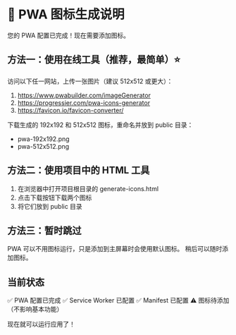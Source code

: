 # 📱 PWA 图标生成说明

您的 PWA 配置已完成！现在需要添加图标。

## 方法一：使用在线工具（推荐，最简单）⭐

访问以下任一网站，上传一张图片（建议 512x512 或更大）：

1. https://www.pwabuilder.com/imageGenerator
2. https://progressier.com/pwa-icons-generator
3. https://favicon.io/favicon-converter/

下载生成的 192x192 和 512x512 图标，重命名并放到 public 目录：

- pwa-192x192.png
- pwa-512x512.png

## 方法二：使用项目中的 HTML 工具

1. 在浏览器中打开项目根目录的 generate-icons.html
2. 点击下载按钮下载两个图标
3. 将它们放到 public 目录

## 方法三：暂时跳过

PWA 可以不用图标运行，只是添加到主屏幕时会使用默认图标。
稍后可以随时添加图标。

## 当前状态

✅ PWA 配置已完成
✅ Service Worker 已配置
✅ Manifest 已配置
⚠️ 图标待添加（不影响基本功能）

现在就可以运行应用了！
